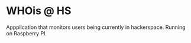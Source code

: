 WHOis @ HS
========

Appplication that monitors users being currently in hackerspace. Running on Raspberry PI.
